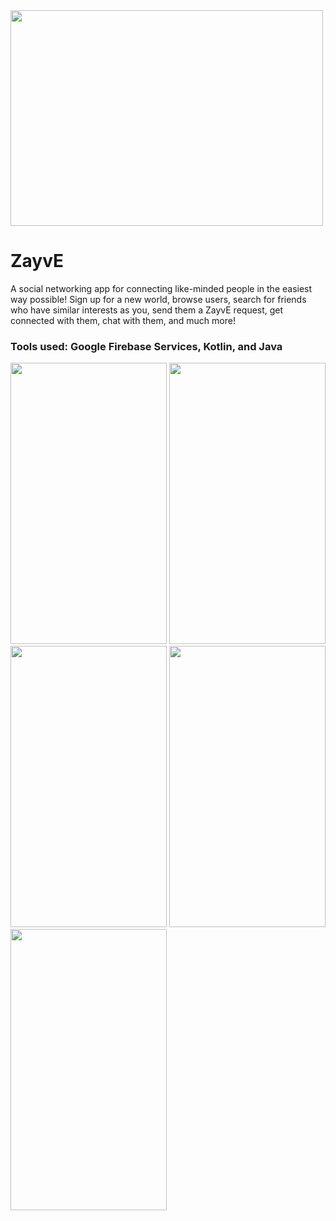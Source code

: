 <img src="https://user-images.githubusercontent.com/59323913/181661368-0241f967-f3d6-4d5c-91ae-1b68dd5575ea.png" width="500" height="345">



# ZayvE
A social networking app for connecting like-minded people in the easiest way possible! Sign up for a new world, browse users, search for friends who have similar interests as you, send them a ZayvE request, get connected with them, chat with them, and much more!

### Tools used: Google Firebase Services, Kotlin, and Java



<img src="https://user-images.githubusercontent.com/59323913/100832150-eaf40c80-342c-11eb-95af-e5b0207864eb.gif" width="250" height="450">

<img src="https://user-images.githubusercontent.com/59323913/100830562-94390380-3429-11eb-9772-3efeddb6fbf3.gif" width="250" height="450">

<img src="https://user-images.githubusercontent.com/59323913/100831887-44a80700-342c-11eb-8916-7058bd236e58.gif" width="250" height="450">

<img src="https://user-images.githubusercontent.com/59323913/100832141-e596c200-342c-11eb-8b3c-a0be8dcfe433.gif" width="250" height="450">

<img src="https://user-images.githubusercontent.com/59323913/100831214-e595c280-342a-11eb-9038-09d6e47b1218.gif" width="250" height="450">
